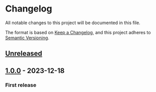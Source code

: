 # Changelog
All notable changes to this project will be documented in this file.

The format is based on [Keep a Changelog](https://keepachangelog.com/en/1.1.0/),
and this project adheres to [Semantic Versioning](https://semver.org/spec/v2.0.0.html).

## [Unreleased]

## [1.0.0] - 2023-12-18
### First release

[Unreleased]: https://github.com/DigitalMediaServer/NsJavaLocator/compare/v1.0.0...HEAD
[1.0.0]: https://github.com/DigitalMediaServer/NsJavaLocator/releases/tag/v1.0.0
